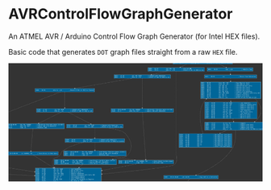 # AVRControlFlowGraphGenerator
An ATMEL AVR / Arduino Control Flow Graph Generator (for Intel HEX files).

Basic code that generates `DOT` graph files straight from a raw `HEX` file.

![AVRControlFlowGraphGenerator](https://github.com/christophediericx/AVRControlFlowGraphGenerator/blob/master/Images/AVRControlFlowGraphGenerator.png)
